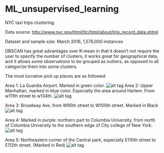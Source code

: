 # ML_unsupervised_learning
NYC taxi trips clustering

Data source: http://www.nyc.gov/html/tlc/html/about/trip_record_data.shtml

Dataset and sample size: March 2016, 1,576,000 instances

DBSCAN has great advantages over K-mean in that it doesn’t not require the user to specify the number of clusters, it works great for geographical data, and it allows some observations to be grouped as outliers, as opposed to all categorize them into some clusters.

The most lucrative pick up places are as followed:  

   Area 1: La Guardia Airport. Marked in green color.
   ![alt tag](https://github.com/ruixuanzh/ML_unsupervised_learning/NYC_taxi_trips_clustering/figure/area1.png)
   Area 2: Upper Manhattan, marked in blue color. Especially the area around Harlem.  From w111th street to w134th.
   ![alt tag](https://github.com/ruixuanzh/ML_unsupervised_learning/NYC_taxi_trips_clustering/figure/area2.png)


   Area 3: Broadway Ave, from W95th street to W105th street. Marked in Black
   ![alt tag](https://github.com/ruixuanzh/ML_unsupervised_learning/NYC_taxi_trips_clustering/figure/area3.png)

   Area 4: Marked in purple:  northern part to Columbia University, from north of Columbia University to the southern edge of City college of New York. 
   ![alt tag](https://github.com/ruixuanzh/ML_unsupervised_learning/NYC_taxi_trips_clustering/figure/area4.png)

   Area 5: Northeastern corner of the Central park, especially E110th street to E112th street. (Marked in Red)
   ![alt tag](https://github.com/ruixuanzh/ML_unsupervised_learning/NYC_taxi_trips_clustering/figure/area5.png)



